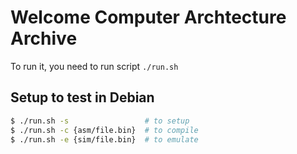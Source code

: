 # Welcome Computer Archtecture Archive
To run it, you need to run script `./run.sh`

## Setup to test in Debian
```sh
$ ./run.sh -s                 # to setup
$ ./run.sh -c {asm/file.bin}  # to compile
$ ./run.sh -e {sim/file.bin}  # to emulate
```
